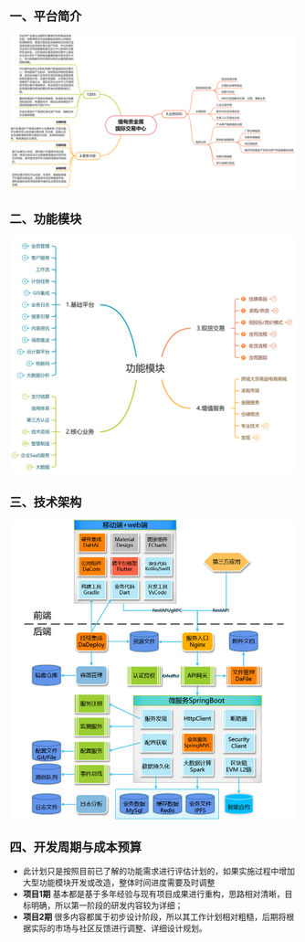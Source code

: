 ## 一、平台简介
![平台简介](/imgs/project/p002-01.png)

## 二、功能模块
![功能模块](/imgs/project/p002-02.png)

## 三、技术架构
![技术架构](/imgs/project/p002-03.png)

## 四、开发周期与成本预算
+ 此计划只是按照目前已了解的功能需求进行评估计划的，如果实施过程中增加大型功能模块开发或改造，整体时间进度需要及时调整
+ **项目1期** 基本都是基于多年经验与现有项目成果进行重构，思路相对清晰，目标明确，所以第一阶段的研发内容较为详细；
+ **项目2期** 很多内容都属于初步设计阶段，所以其工作计划相对粗糙，后期将根据实际的市场与社区反馈进行调整、详细设计规划。
